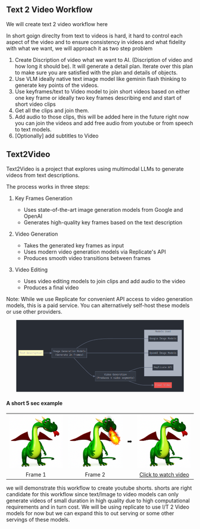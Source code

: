 ## Text 2 Video Workflow

We will create text 2 video workflow here

In short goign direclty from text to videos is hard, it hard to control each aspect of the video and to ensure consistency in videos and what fidelity with what we want, we will approach it as two step problem
1. Create Discription of video what we want to AI. (Discription of video and how long it should be). It will generate a detail plan. Iterate over this plan to make sure you are satisfied with the plan and details of objects.
2. Use VLM ideally native text image model like geminin flash thinking to generate key points of the videos. 
3. Use keyframes/text to Video model to join short videos based on either one key frame or ideally two key frames describing end and start of short video clips
4. Get all the clips and join them.
5. Add audio to those clips, this will be added here in the future right now you can join the videos and add free audio from youtube or from speech to text models.
6. [Optionally] add subtitles to Video

## Text2Video

Text2Video is a project that explores using multimodal LLMs to generate videos from text descriptions.

The process works in three steps:

1. Key Frames Generation
   - Uses state-of-the-art image generation models from Google and OpenAI
   - Generates high-quality key frames based on the text description

2. Video Generation
   - Takes the generated key frames as input
   - Uses modern video generation models via Replicate's API
   - Produces smooth video transitions between frames

3. Video Editing
   - Uses video editing models to join clips and add audio to the video
   - Produces a final video

Note: While we use Replicate for convenient API access to video generation models, this is a paid service. You can alternatively self-host these models or use other providers.

<p align="center">
  <img src="assets/workflow.png" width="450">
</p>

#### A short 5 sec example

<table align="center">
  <tr>
    <td><img src="assets/dragon.png" width="250" alt="Frame 1"></td>
    <td><img src="assets/dragon2.png" width="250" alt="Frame 2"></td>
    <td>➡️</td>
    <td><a href="assets/dragon.mp4" target="_blank"><img src="assets/dragon.png" width="250" alt="Click to watch video"></a></td>
  </tr>
  <tr>
    <td align="center">Frame 1</td>
    <td align="center">Frame 2</td>
    <td></td>
    <td align="center"><a href="text2Videos/assets/dragon.mp4" target="_blank">Click to watch video</a></td>
  </tr>
</table>


we will demonstrate this workflow to create youtube shorts. shorts are right candidate for this workflow since text/Image to video models can only generate videos of small duration in high quality due to high computational requirements and in turn cost. We will be using replicate to use I/T 2 Video models for now but we can expand this to out serving or some other servings of these models.

